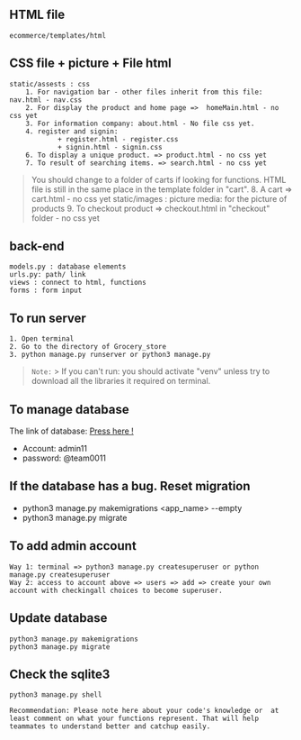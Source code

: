 ## HTML file

    ecommerce/templates/html

## CSS file + picture + File html

    static/assests : css
        1. For navigation bar - other files inherit from this file: nav.html - nav.css
        2. For display the product and home page =>  homeMain.html - no css yet
        3. For information company: about.html - No file css yet. 
        4. register and signin: 
                + register.html - register.css
                + signin.html - signin.css
        6. To display a unique product. => product.html - no css yet
        7. To result of searching items. => search.html - no css yet
> You should change to a folder of carts if looking for functions. HTML file is still in the same place in the template folder in "cart". 
        8. A cart => cart.html - no css yet
    static/images : picture
    media: for the picture of products
        9. To checkout product => checkout.html in "checkout" folder - no css yet

## back-end

    models.py : database elements
    urls.py: path/ link
    views : connect to html, functions
    forms : form input

## To run server
    1. Open terminal 
    2. Go to the directory of Grocery_store
    3. python manage.py runserver or python3 manage.py
> ``` Note: ``` 
        > If you can't run:  you should activate "venv" unless try to download all the libraries it required on terminal. 
            

## To manage database

   The link of database: [Press here !](http://127.0.0.1:8000/admin/)

- Account: admin11
- password: @team0011
## If the database has a bug. Reset migration
- python3 manage.py makemigrations <app_name> --empty
- python3 manage.py migrate

## To add admin account

    Way 1: terminal => python3 manage.py createsuperuser or python manage.py createsuperuser
    Way 2: access to account above => users => add => create your own account with checkingall choices to become superuser.

## Update database

    python3 manage.py makemigrations
    python3 manage.py migrate

## Check the sqlite3

    python3 manage.py shell
```Recommendation: Please note here about your code's knowledge or  at least comment on what your functions represent. That will help teammates to understand better and catchup easily.```
